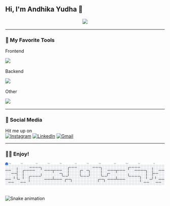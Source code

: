 ## Hi, I'm Andhika Yudha 🤖

<p align="center">
  <img src="https://media.giphy.com/media/v1.Y2lkPWVjZjA1ZTQ3bnhtNTNxYW1uYWRrNjd3djR4amQ3bmtjeXUxazBseXlpMjl2aDh2aCZlcD12MV9naWZzX3NlYXJjaCZjdD1n/nQDKSeRlIyfmw/giphy.gif" width="1000" />
</p>

---

### 🔮 My Favorite Tools

Frontend

<p align="left">
  <a href="https://skillicons.dev">
    <img src="https://skillicons.dev/icons?i=next,react,html,css,tailwind,flutter,dart,javascript,typescript" />
  </a>
</p>
Backend
<p align="left">
  <a href="https://skillicons.dev">
    <img src="https://skillicons.dev/icons?i=python,php,nodejs,prisma,mysql,supabase,postgres,firebase" />
  </a>
</p>
Other
<p align="left">
  <a href="https://skillicons.dev">
    <img src="https://skillicons.dev/icons?i=git,github,postman,vscode,aws" />
  </a>
</p>

---

### 🔗 Social Media

Hit me up on  
[![Instagram](https://skillicons.dev/icons?i=instagram)](https://www.instagram.com/an.yep/) [![LinkedIn](https://skillicons.dev/icons?i=linkedin)](https://www.linkedin.com/in/andhikayudha/) [![Gmail](https://skillicons.dev/icons?i=gmail)](mailto:ayudhap335@gmail.com)

---

### 😶‍🌫️ Enjoy!

<picture>
  <source media="(prefers-color-scheme: dark)" srcset="https://raw.githubusercontent.com/anyep-1/anyep-1/output/pacman-contribution-graph-dark.svg">
  <source media="(prefers-color-scheme: light)" srcset="https://raw.githubusercontent.com/anyep-1/anyep-1/output/pacman-contribution-graph.svg">
  <img alt="pacman contribution graph" src="https://raw.githubusercontent.com/anyep-1/anyep-1/output/pacman-contribution-graph.svg">
</picture>

###

<img src="https://raw.githubusercontent.com/anyep-1/anyep-1/output/snake.svg" alt="Snake animation" />

###
